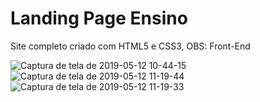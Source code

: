 # Landing Page Ensino

Site completo criado com HTML5 e CSS3, OBS: Front-End

![Captura de tela de 2019-05-12 10-44-15](https://user-images.githubusercontent.com/27355729/57583546-b7970900-74a7-11e9-8164-fe86eea475de.png)
![Captura de tela de 2019-05-12 11-19-44](https://user-images.githubusercontent.com/27355729/57583573-0644a300-74a8-11e9-9fff-b0677289bae3.png)
![Captura de tela de 2019-05-12 11-19-33](https://user-images.githubusercontent.com/27355729/57583575-08a6fd00-74a8-11e9-81ba-8d559c4f52a0.png)
